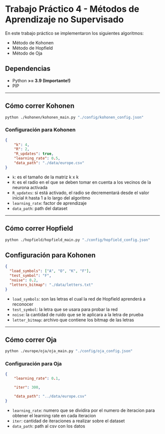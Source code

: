 # Trabajo Práctico 4 - Métodos de Aprendizaje no Supervisado
En este trabajo práctico se implementaron los siguientes algoritmos:
* Método de Kohonen
* Método de Hopfield
* Método de Oja

## Dependencias
* Python **>= 3.9 (Importante!)**
* PIP
--------------
## Cómo correr Kohonen
```bash
python ./kohonen/kohonen_main.py "./config/kohonen_config.json"
```

### Configuración para Kohonen
```json
{
    "k": 4,
    "R": 2,
    "R_updates": true,
    "learning_rate": 0.5,
    "data_path": "./data/europe.csv"
}
```
* `k`: es el tamaño de la matriz k x k
* `R`: es el radio en el que se deben tomar en cuenta a los vecinos de la neurona activada
* `R_updates`: si está activado, el radio se decrementará desde el valor inicial `R` hasta 1 a lo largo del algoritmo
* `learning_rate`: factor de aprendizaje
* `data_path`: path del dataset

--------------
## Cómo correr Hopfield
```bash
python ./hopfield/hopfield_main.py "./config/hopfield_config.json"
```
## Configuración para Kohonen
```json
{
  "load_symbols": ["A", "O", "K", "F"],
  "test_symbol": "F",
  "noise": 0.2,
  "letters_bitmap": "./data/letters.txt"
}
```

* `load_symbols`: son las letras el cual la red de Hopfield aprenderá a reconocer
* `test_symbol`: la letra que se usara para probar la red
* `noise`: la cantidad de ruido que se le aplicara a la letra de prueba
* `letter_bitmap`: archivo que contiene los bitmap de las letras
--------------
## Cómo correr Oja
```bash
python ./europe/oja/oja_main.py "./config/oja_config.json"
```
### Configuración para Oja
```json
{
    "learning_rate": 0.1,

    "iter": 300,

    "data_path": "../data/europe.csv"
}
```

* `learning_rate`: numero que se dividira por el numero de iteracion para obtener el learning rate en cada iteracion
* `iter`: cantidad de iteraciones a realizar sobre el dataset
* `data_path`: path al csv con los datos